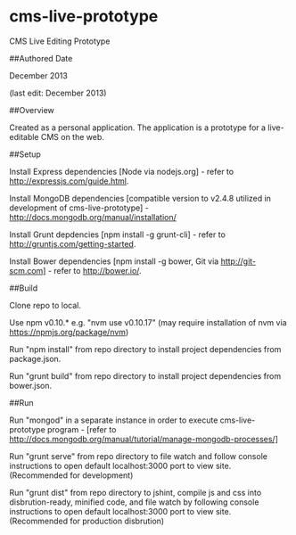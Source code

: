 cms-live-prototype
==================

CMS Live Editing Prototype

##Authored Date

December 2013

(last edit: December 2013)

##Overview

Created as a personal application.  The application is a prototype for a live-editable CMS on the web.

##Setup

Install Express dependencies [Node via nodejs.org] - refer to http://expressjs.com/guide.html.

Install MongoDB dependencies [compatible version to v2.4.8 utilized in development of cms-live-prototype] - http://docs.mongodb.org/manual/installation/

Install Grunt depdencies [npm install -g grunt-cli] - refer to http://gruntjs.com/getting-started.

Install Bower dependencies [npm install -g bower, Git via http://git-scm.com] - refer to http://bower.io/.

##Build

Clone repo to local.

Use npm v0.10.* e.g. "nvm use v0.10.17" (may require installation of nvm via https://npmjs.org/package/nvm)

Run "npm install" from repo directory to install project dependencies from package.json.

Run "grunt build" from repo directory to install project dependencies from bower.json.

##Run

Run "mongod" in a separate instance in order to execute cms-live-prototype program - [refer to http://docs.mongodb.org/manual/tutorial/manage-mongodb-processes/]

Run "grunt serve" from repo directory to file watch and follow console instructions to open default localhost:3000 port to view site. (Recommended for development)

Run "grunt dist" from repo directory to jshint, compile js and css into disbrution-ready, minified code, and file watch by following console instructions to open default localhost:3000 port to view site. (Recommended for production disbrution)
